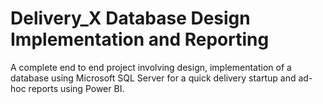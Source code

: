# Delivery_X Database Design Implementation and Reporting
A complete end to end project involving design, implementation of a database using Microsoft SQL Server for a quick delivery startup and ad-hoc reports using Power BI.
